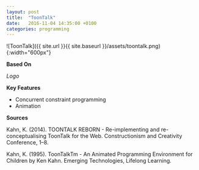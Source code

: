 ```yaml
---
layout: post
title:  "ToonTalk"
date:   2016-11-04 14:35:00 +0100
categories: programming
---
```


![ToonTalk]({{ site.url }}{{ site.baseurl }}/assets/toontalk.png){:width="600px"}

**Based On**

*Logo*

**Key Features**

- Concurrent constraint programming
- Animation

**Sources**

Kahn, K. (2014). TOONTALK REBORN - Re-implementing and re-conceptualising ToonTalk for the Web. Constructionism and Creativity Conference, 1–8.

Kahn, K. (1995). ToonTalkTm - An Animated Programming Environment for Children by Ken Kahn. Emerging Technologies, Lifelong Learning.
